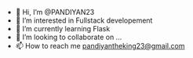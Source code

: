 - 👋 Hi, I’m @PANDIYAN23
- 👀 I’m interested in Fullstack developement
- 🌱 I’m currently learning Flask
- 💞️ I’m looking to collaborate on ...
- 📫 How to reach me pandiyantheking23@gmail.com

<!---
PANDIYAN23/PANDIYAN23 is a ✨ special ✨ repository because its `README.md` (this file) appears on your GitHub profile.
You can click the Preview link to take a look at your changes.
--->
